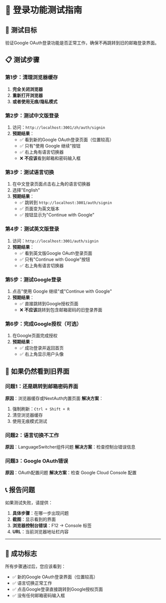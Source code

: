 # 🧪 登录功能测试指南

## 🎯 测试目标
验证Google OAuth登录功能是否正常工作，确保不再跳转到旧的邮箱登录界面。

## 📋 测试步骤

### 第1步：清理浏览器缓存
1. **完全关闭浏览器**
2. **重新打开浏览器**
3. **或者使用无痕/隐私模式**

### 第2步：测试中文版登录
1. 访问：`http://localhost:3001/zh/auth/signin`
2. **预期结果**：
   - ✅ 看到新的Google OAuth登录页面（位置较高）
   - ✅ 只有"使用 Google 继续"按钮
   - ✅ 右上角有语言切换器
   - ❌ **不应该**看到邮箱和密码输入框

### 第3步：测试语言切换
1. 在中文登录页面点击右上角的语言切换器
2. 选择"English"
3. **预期结果**：
   - ✅ 跳转到 `http://localhost:3001/auth/signin`
   - ✅ 页面变为英文版本
   - ✅ 按钮显示为"Continue with Google"

### 第4步：测试英文版登录
1. 访问：`http://localhost:3001/auth/signin`
2. **预期结果**：
   - ✅ 看到英文版Google OAuth登录页面
   - ✅ 只有"Continue with Google"按钮
   - ✅ 右上角有语言切换器

### 第5步：测试Google登录
1. 点击"使用 Google 继续"或"Continue with Google"
2. **预期结果**：
   - ✅ 直接跳转到Google授权页面
   - ❌ **不应该**跳转到包含邮箱密码的旧登录界面

### 第6步：完成Google授权（可选）
1. 在Google页面完成授权
2. **预期结果**：
   - ✅ 成功登录并返回首页
   - ✅ 右上角显示用户头像

## 🚨 如果仍然看到旧界面

### 问题1：还是跳转到邮箱密码界面
**原因**：浏览器缓存或NextAuth内置页面
**解决方案**：
1. 强制刷新：`Ctrl + Shift + R`
2. 清空浏览器缓存
3. 使用无痕模式测试

### 问题2：语言切换不工作
**原因**：LanguageSwitcher组件问题
**解决方案**：检查控制台错误信息

### 问题3：Google OAuth错误
**原因**：OAuth配置问题
**解决方案**：检查 Google Cloud Console 配置

## 📞 报告问题
如果测试失败，请提供：
1. **具体步骤**：在哪一步出现问题
2. **截图**：显示看到的界面
3. **浏览器控制台错误**：F12 -> Console 标签
4. **URL**：当前浏览器地址栏内容

---

## 🎉 成功标志
所有步骤通过后，您应该看到：
- ✅ 新的Google OAuth登录界面（位置较高）
- ✅ 语言切换正常工作
- ✅ 点击Google登录直接跳转到Google授权页面
- ✅ 没有任何邮箱密码输入框
